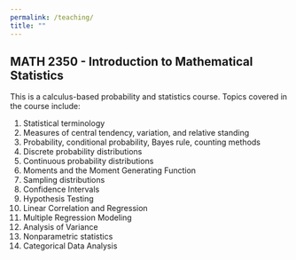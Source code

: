 ```yaml
---
permalink: /teaching/
title: ""
---
```


## MATH 2350 - Introduction to Mathematical Statistics

This is a calculus-based probability and statistics course. Topics covered in the course include:

1. Statistical terminology
2. Measures of central tendency, variation, and relative standing
3. Probability, conditional probability, Bayes rule, counting methods
4. Discrete probability distributions
5. Continuous probability distributions
6. Moments and the Moment Generating Function
7. Sampling distributions
8. Confidence Intervals
9. Hypothesis Testing
10. Linear Correlation and Regression
11. Multiple Regression Modeling
12. Analysis of Variance
13. Nonparametric statistics
14. Categorical Data Analysis
